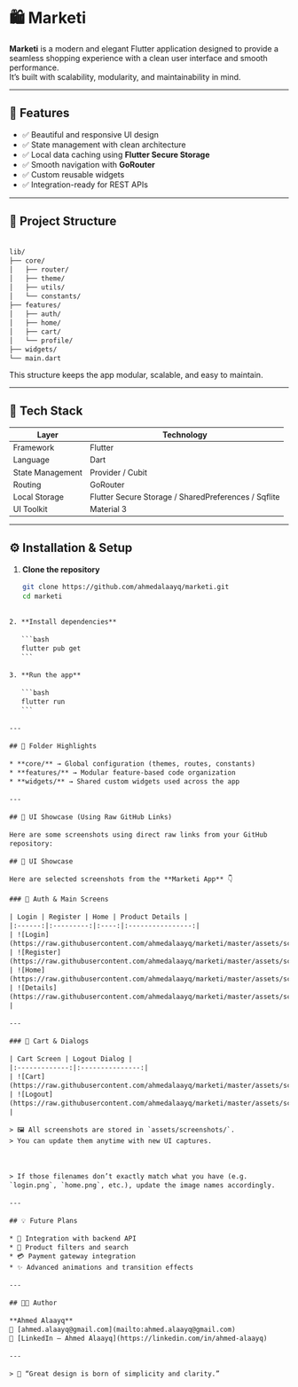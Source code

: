 # 🛍️ Marketi

**Marketi** is a modern and elegant Flutter application designed to provide a seamless shopping experience with a clean user interface and smooth performance.  
It’s built with scalability, modularity, and maintainability in mind.

---

## 🚀 Features

- ✅ Beautiful and responsive UI design  
- ✅ State management with clean architecture  
- ✅ Local data caching using **Flutter Secure Storage**  
- ✅ Smooth navigation with **GoRouter**  
- ✅ Custom reusable widgets  
- ✅ Integration-ready for REST APIs  

---

## 🧩 Project Structure

```

lib/
├── core/
│   ├── router/
│   ├── theme/
│   ├── utils/
│   └── constants/
├── features/
│   ├── auth/
│   ├── home/
│   ├── cart/
│   └── profile/
├── widgets/
└── main.dart

````

This structure keeps the app modular, scalable, and easy to maintain.

---

## 🧠 Tech Stack

| Layer | Technology |
|-------|------------|
| Framework        | Flutter |
| Language         | Dart |
| State Management | Provider / Cubit |
| Routing          | GoRouter |
| Local Storage    | Flutter Secure Storage / SharedPreferences / Sqflite |
| UI Toolkit       | Material 3 |

---

## ⚙️ Installation & Setup

1. **Clone the repository**  
   ```bash
   git clone https://github.com/ahmedalaayq/marketi.git
   cd marketi
````

2. **Install dependencies**

   ```bash
   flutter pub get
   ```

3. **Run the app**

   ```bash
   flutter run
   ```

---

## 🧪 Folder Highlights

* **core/** → Global configuration (themes, routes, constants)
* **features/** → Modular feature-based code organization
* **widgets/** → Shared custom widgets used across the app

---

## 🎨 UI Showcase (Using Raw GitHub Links)

Here are some screenshots using direct raw links from your GitHub repository:

## 🎨 UI Showcase

Here are selected screenshots from the **Marketi App** 👇

### 🧾 Auth & Main Screens

| Login | Register | Home | Product Details |
|:------:|:---------:|:----:|:----------------:|
| ![Login](https://raw.githubusercontent.com/ahmedalaayq/marketi/master/assets/screenshots/login.png) | ![Register](https://raw.githubusercontent.com/ahmedalaayq/marketi/master/assets/screenshots/register.png) | ![Home](https://raw.githubusercontent.com/ahmedalaayq/marketi/master/assets/screenshots/home.png) | ![Details](https://raw.githubusercontent.com/ahmedalaayq/marketi/master/assets/screenshots/details.png) |

---

### 🛒 Cart & Dialogs

| Cart Screen | Logout Dialog |
|:-------------:|:---------------:|
| ![Cart](https://raw.githubusercontent.com/ahmedalaayq/marketi/master/assets/screenshots/cart.png) | ![Logout](https://raw.githubusercontent.com/ahmedalaayq/marketi/master/assets/screenshots/logout.png) |

> 🖼️ All screenshots are stored in `assets/screenshots/`.  
> You can update them anytime with new UI captures.



> If those filenames don’t exactly match what you have (e.g. `login.png`, `home.png`, etc.), update the image names accordingly.

---

## 💡 Future Plans

* 🔗 Integration with backend API
* 🧭 Product filters and search
* 💳 Payment gateway integration
* ✨ Advanced animations and transition effects

---

## 👨‍💻 Author

**Ahmed Alaayq**
📧 [ahmed.alaayq@gmail.com](mailto:ahmed.alaayq@gmail.com)
💼 [LinkedIn – Ahmed Alaayq](https://linkedin.com/in/ahmed-alaayq)

---

> 🧠 “Great design is born of simplicity and clarity.”